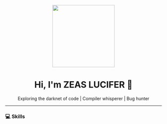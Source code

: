 <p align="center">
  <img src="https://media.giphy.com/media/3o6gE5aY7tV7mJtU4o/giphy.gif" width="200"/>
</p>

<h1 align="center">Hi, I'm ZEAS LUCIFER 👾</h1>
<p align="center">Exploring the darknet of code | Compiler whisperer | Bug hunter</p>

---

### 💻 Skills

